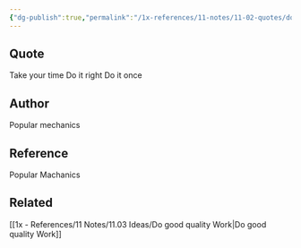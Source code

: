 ```yaml
---
{"dg-publish":true,"permalink":"/1x-references/11-notes/11-02-quotes/do-it-right-popular-mechanics/","title":"Do it right - Popular Mechanics","noteIcon":""}
---
```



## Quote
Take your time
Do it right
Do it once

## Author
Popular mechanics

## Reference
Popular Machanics

## Related
[[1x - References/11 Notes/11.03 Ideas/Do good quality Work\|Do good quality Work]]